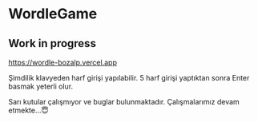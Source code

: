 # WordleGame

<h2>
  Work in progress
  </h2>

https://wordle-bozalp.vercel.app

Şimdilik klavyeden harf girişi yapılabilir. 5 harf girişi yaptıktan sonra Enter basmak yeterli olur.

Sarı kutular çalışmıyor ve buglar bulunmaktadır. Çalışmalarımız devam etmekte...😇
